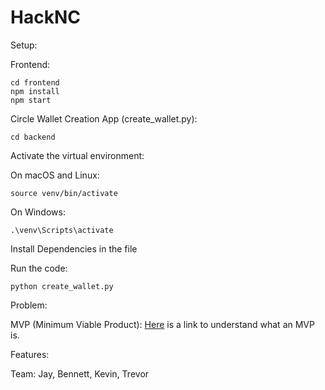# HackNC

Setup:

Frontend:
```
cd frontend
npm install
npm start
```

Circle Wallet Creation App (create_wallet.py):
```
cd backend
```
Activate the virtual environment:

On macOS and Linux:
```
source venv/bin/activate
```
On Windows:
```
.\venv\Scripts\activate
```
Install Dependencies in the file

Run the code:
```
python create_wallet.py
```

Problem:

MVP (Minimum Viable Product):
[Here](https://en.wikipedia.org/wiki/Minimum_viable_product) is a link to understand what an MVP is.

Features:

Team: Jay, Bennett, Kevin, Trevor

